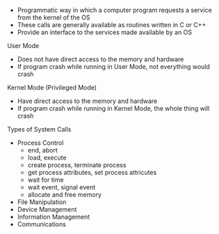 - Programmatic way in which a computer program requests a service from the kernel of the OS
- These calls are generally available as routines written in C or C++
- Provide an interface to the services made available by an OS

User Mode 
- Does not have direct access to the memory and hardware
- If program crash while running in User Mode, not everything would crash

Kernel Mode (Privileged Mode)
- Have direct access to the memory and hardware
- If program crash while running in Kernel Mode, the whole thing will crash

Types of System Calls
- Process Control
  - end, abort
  - load, execute
  - create process, terminate process
  - get process attributes, set process attricutes
  - wait for time
  - wait event, signal event
  - allocate and free memory
- File Manipulation
- Device Management
- Information Management
- Communications
